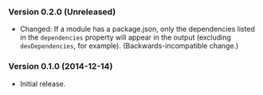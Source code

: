 ### Version 0.2.0 (Unreleased) ###

- Changed: If a module has a package.json, only the dependencies listed in the
  `dependencies` property will appear in the output (excluding
  `devDependencies`, for example). (Backwards-incompatible change.)


### Version 0.1.0 (2014-12-14) ###

- Initial release.
